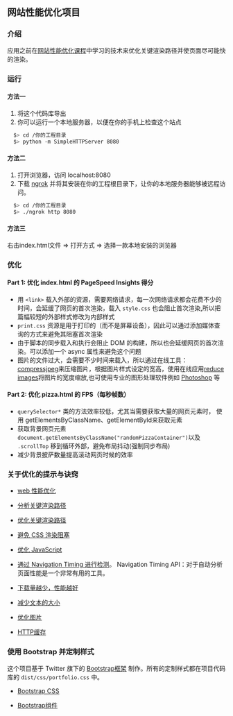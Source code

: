 ## 网站性能优化项目

### 介绍

应用之前在[网站性能优化课程](https://cn.udacity.com/course/website-performance-optimization--ud884/)中学习的技术来优化关键渲染路径并使页面尽可能快的渲染。

### 运行

#### 方法一

1. 将这个代码库导出
2. 你可以运行一个本地服务器，以便在你的手机上检查这个站点

```bash
  $> cd /你的工程目录
  $> python -m SimpleHTTPServer 8080
```
#### 方法二

1. 打开浏览器，访问 localhost:8080
2. 下载 [ngrok](https://ngrok.com/) 并将其安装在你的工程根目录下，让你的本地服务器能够被远程访问。

``` bash
  $> cd /你的工程目录
  $> ./ngrok http 8080
```
#### 方法三

右击index.html文件 => 打开方式 => 选择一款本地安装的浏览器

### 优化

#### Part 1: 优化 index.html 的 PageSpeed Insights 得分

* 用 `<link>` 载入外部的资源，需要网络请求，每一次网络请求都会花费不少的时间，会延缓了网页的首次渲染，载入 `style.css` 也会阻止首次渲染,所以把篇幅较短的外部样式修改为内部样式
* `print.css` 资源是用于打印的（而不是屏幕设备），因此可以通过添加媒体查询的方式来避免其阻塞首次渲染
* 由于脚本的同步载入和执行会阻止 DOM 的构建，所以也会延缓网页的首次渲染。可以添加一个 async 属性来避免这个问题
* 图片的文件过大，会需要不少时间来载入，所以通过在线工具：[compressjpeg](http://compressjpeg.com/)来压缩图片，根据图片样式设定的宽高，使用在线应用[reduce images](https://www.reduceimages.com)将图片的宽度缩放,也可使用专业的图形处理软件例如 [Photoshop](https://www.adobe.com/cn/downloads.html?promoid=RL89NGY7&mv=other) 等

#### Part 2: 优化 pizza.html 的 FPS（每秒帧数）

* `querySelector*` 类的方法效率较低，尤其当需要获取大量的网页元素时， 使用 getElementsByClassName、getElementById来获取元素 
* 获取背景网页元素`document.getElementsByClassName("randomPizzaContainer")`以及 `.scrollTop` 移到循环外部，避免布局抖动(强制同步布局)
* 减少背景披萨数量提高滚动网页时候的效率

### 关于优化的提示与诀窍

* [web 性能优化](https://developers.google.com/web/fundamentals/performance/ "web 性能")

* [分析关键渲染路径](https://developers.google.com/web/fundamentals/performance/critical-rendering-path/analyzing-crp.html "分析关键渲染路径")

* [优化关键渲染路径](https://developers.google.com/web/fundamentals/performance/critical-rendering-path/optimizing-critical-rendering-path.html "优化关键渲染路径！")

* [避免 CSS 渲染阻塞](https://developers.google.com/web/fundamentals/performance/critical-rendering-path/render-blocking-css.html "css渲染阻塞")

* [优化 JavaScript](https://developers.google.com/web/fundamentals/performance/critical-rendering-path/adding-interactivity-with-javascript.html "javascript")

* [通过 Navigation Timing 进行检测](https://developers.google.com/web/fundamentals/performance/critical-rendering-path/measure-crp.html "nav timing api")。 Navigation Timing API：对于自动分析页面性能是一个非常有用的工具。

* <a href="https://developers.google.com/web/fundamentals/performance/optimizing-content-efficiency/eliminate-downloads.html">下载量越少，性能越好</a>

* <a href="https://developers.google.com/web/fundamentals/performance/optimizing-content-efficiency/optimize-encoding-and-transfer.html">减少文本的大小</a>

* <a href="https://developers.google.com/web/fundamentals/performance/optimizing-content-efficiency/image-optimization.html">优化图片</a>

* <a href="https://developers.google.com/web/fundamentals/performance/optimizing-content-efficiency/http-caching.html">HTTP缓存</a>

### 使用 Bootstrap 并定制样式

这个项目基于 Twitter 旗下的 <a href="http://getbootstrap.com/">Bootstrap框架</a> 制作。所有的定制样式都在项目代码库的 `dist/css/portfolio.css` 中。

* <a href="http://getbootstrap.com/css/">Bootstrap CSS</a>

* <a href="http://getbootstrap.com/components/">Bootstrap组件</a>

